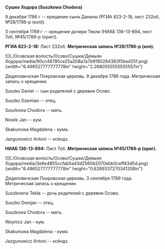 **Сушко Ходора (Suszkowa Chodora)**

9 декабря 1786 г -- крещение сына Данилы (РГИА 823-2-18, лист 232об,
№28/1786-р (коп)).

3 сентября 1789 г -- крещение дочери Текли (НИАБ 136-13-894, лист 7об,
№45/1789-р (ориг)).

**РГИА 823-2-18:** Лист 232об. **Метрическая запись №28/1786-р (коп).**

![](./Осовская волость/Осово/Сушки/Демьян Ходора/media/90cc48785ce25a208a7a7b9180284383f5bed25f.png){width="6.496527777777778in"
height="2.2680555555555557in"}

Дедиловичская Покровская церковь. 9 декабря 1786 года. Метрическая
запись о крещении.

Suszko Daniel -- сын родителей с деревни Осово.

Suszko Dzemian -- отец.

Suszkowa Chodora -- мать.

Nowik Jan -- кум.

Skakunowa Magdalena - кума.

Jazgunowicz Antoni -- ксёндз.

**НИАБ 136-13-894:** Лист 7об. **Метрическая запись №45/1789-р (ориг).**

![](./Осовская волость/Осово/Сушки/Демьян Ходора/media/3e6e4855ccfab5a43d2560b2070ebb0ceff43d5d.png){width="6.496527777777778in"
height="0.6289337270341208in"}

Дедиловичская Покровская церковь. 3 сентября 1789 года. Метрическая
запись о крещении.

Suszkowna Tekla -- дочь родителей с деревни Осово.

Suszko Demjan -- отец.

Suszkowa Chodora -- мать.

Woynicz Jan - кум.

Skakunowa Magdalena - кума.

Jazgunowicz Antoni -- ксёндз.
